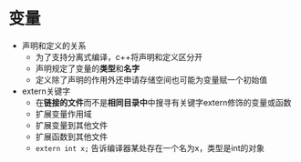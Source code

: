 # 变量

- 声明和定义的关系
  - 为了支持分离式编译，c++将声明和定义区分开
  - 声明规定了变量的**类型**和**名字**
  - 定义除了声明的作用外还申请存储空间也可能为变量赋一个初始值
- extern关键字
  - 在**链接的文件**而不是**相同目录中**中搜寻有关键字extern修饰的变量或函数
  - 扩展变量作用域
  - 扩展变量到其他文件
  - 扩展函数到其他文件
  - `extern int x;` 告诉编译器某处存在一个名为x，类型是int的对象